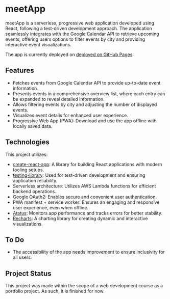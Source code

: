 # meetApp

meetApp is a serverless, progressive web application developed using React, following a test-driven development approach. The application seamlessly integrates with the Google Calendar API to retrieve upcoming events, offering users options to filter events by city and providing interactive event visualizations.

The app is currently deployed on [deployed on GitHub Pages](https://katgaertner.github.io/meetApp/).  

## Features

- Fetches events from Google Calendar API to provide up-to-date event information.
- Presents events in a comprehensive overview list, where each entry can be expanded to reveal detailed information.
- Allows filtering events by city and adjusting the number of displayed events.
- Visualizes event details for enhanced user experience.
- Progressive Web App (PWA): Download and use the app offline with locally saved data.

## Technologies

This project utilizes:

- [create-react-app](https://github.com/facebook/create-react-app): A library for building React applications with modern tooling setups.
- [testing-library](https://testing-library.com/): Used for test-driven development and ensuring application reliability.
- Serverless architecture: Utilizes AWS Lambda functions for efficient backend operations.
- Google OAuth2: Enables secure and convenient user authentication.
- PWA manifest + service worker: Ensures an engaging and responsive user experience, even when offline.
- [Atatus](https://www.atatus.com/): Monitors app performance and tracks errors for better stability.
- [Recharts](https://recharts.org/): A charting library for creating dynamic and interactive visualizations.

## To Do

- The accessibility of the app needs improvement to ensure inclusivity for all users.

## Project Status

This project was made within the scope of a web development course as a portfolio project. As such, it is finished for now.